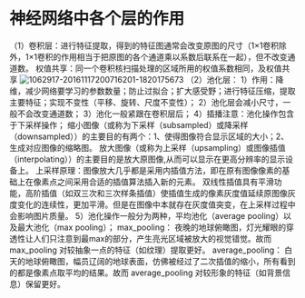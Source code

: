 # 神经网络中各个层的作用

（1）卷积层：进行特征提取，得到的特征图通常会改变原图的尺寸（1×1卷积除外，1×1卷积的作用相当于把原图的各个通道乘以系数后联系在一起），但不改变通道数。
权值共享：同一个卷积核扫描处理的区域所用的权值系数相同，及权值共享
![1062917-20161117200716201-1820175673](C:\Users\lenovo\AppData\Roaming\Typora\typora-user-images\1062917-20161117200716201-1820175673.png)
（2）池化层：
1）作用：降维，减少网络要学习的参数数量；防止过拟合；扩大感受野；进行特征压缩，提取主要特征；实现不变性（平移、旋转、尺度不变性）；
2）池化层会减小尺寸，一般不会改变通道数；
3）池化一般紧跟在卷积层后；
4）插播注意：池化操作包含于下采样操作；
缩小图像（或称为下采样（subsampled）或降采样（downsampled））的主要目的有两个：1、使得图像符合显示区域的大小；2、生成对应图像的缩略图。
放大图像（或称为上采样（upsampling）或图像插值（interpolating））的主要目的是放大原图像,从而可以显示在更高分辨率的显示设备上。
上采样原理：图像放大几乎都是采用内插值方法，即在原有图像像素的基础上在像素点之间采用合适的插值算法插入新的元素。
双线性插值具有平滑功能，高阶插值（如双三次和三次样条插值）使插值生成的像素灰度值延续原图像灰度变化的连续性，更加平滑。但是在图像中本就存在灰度值突变，在上采样过程中会影响图片质量。
5）池化操作一般分为两种，平均池化（average pooling）以及最大池化（max pooling）；
max_pooling： 夜晚的地球俯瞰图，灯光耀眼的穿透性让人们只注意到最max的部分，产生亮光区域被放大的视觉错觉。故而 max_pooling 对较抽象一点的特征（如纹理）提取更好。
average_pooling： 白天的地球俯瞰图，幅员辽阔的地球表面，仿佛被经过了二次插值的缩小，所有看到的都是像素点取平均的结果。故而 average_pooling 对较形象的特征（如背景信息）保留更好。

